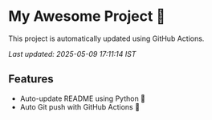 # My Awesome Project 🚀

This project is automatically updated using GitHub Actions.

_Last updated: 2025-05-09 17:11:14 IST_

## Features
- Auto-update README using Python 🐍
- Auto Git push with GitHub Actions 🤖
